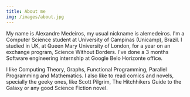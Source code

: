 ```yaml
---
title: About me
img: /images/about.jpg
---
```


My name is Alexandre Medeiros, my usual nickname is alemedeiros. I'm a Computer Science student at University of Campinas (Unicamp), Brazil. I studied in UK, at Queen Mary University of London, for a year on an exchange program, Science Without Borders. I've done a 3 months Software engineering internship at Google Belo Horizonte office.

I like Computing Theory, Graphs, Functional Programming, Parallel Programming and Mathematics. I also like to read comics and novels, specially the geeky ones, like Scott Pilgrim, The Hitchhikers Guide to the Galaxy or any good Science Fiction novel.
